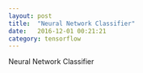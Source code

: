 ```yaml
---
layout: post
title:  "Neural Network Classifier"
date:   2016-12-01 00:21:21
category: tensorflow
---
```

Neural Network Classifier
